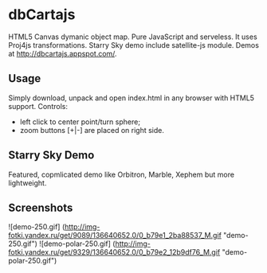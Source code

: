 dbCartajs
=========

HTML5 Canvas dymanic object map. Pure JavaScript and serveless.
It uses Proj4js transformations.  Starry Sky demo include satellite-js module.
Demos at http://dbcartajs.appspot.com/.

## Usage

Simply download, unpack and open index.html in any browser with HTML5 support.
Controls: 
 * left click to center point/turn sphere; 
 * zoom buttons [+|-] are placed on right side.

## Starry Sky Demo

Featured, copmlicated demo like Orbitron, Marble, Xephem but more lightweight.

## Screenshots

![demo-250.gif] (http://img-fotki.yandex.ru/get/9089/136640652.0/0_b79e1_2ba88537_M.gif "demo-250.gif")
![demo-polar-250.gif] (http://img-fotki.yandex.ru/get/9329/136640652.0/0_b79e2_12b9df76_M.gif "demo-polar-250.gif")
